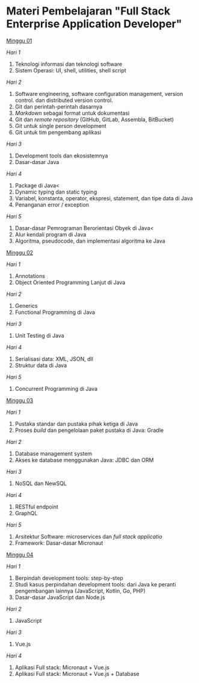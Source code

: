 # Materi Pembelajaran "Full Stack Enterprise Application Developer"

[Minggu 01](isi/01.md)

*Hari 1*

1. Teknologi informasi dan teknologi software
2. Sistem Operasi: UI, shell, utilities, shell script

*Hari 2*

1. Software engineering, software configuration management, version control. dan distributed version
control.
2. Git dan perintah-perintah dasarnya
3. *Markdown* sebagai format untuk dokumentasi
3. Git dan *remote repository* (GitHub, GitLab, Assembla, BitBucket)
4. Git untuk single person development
5. Git untuk tim pengembang aplikasi

*Hari 3*

1. Development tools dan ekosistemnya
2. Dasar-dasar Java

*Hari 4*

1. Package di Java<
2. Dynamic typing dan static typing
3. Variabel, konstanta, operator, ekspresi, statement, dan tipe data di Java
4. Penanganan error / exception

*Hari 5*

1. Dasar-dasar Pemrograman Berorientasi Obyek di Java<
2. Alur kendali program di Java
3. Algoritma, pseudocode, dan implementasi algoritma ke Java

[Minggu 02](isi/02.md)

*Hari 1*

1. Annotations
2. Object Oriented Programming Lanjut di Java

*Hari 2*

1. Generics
2. Functional Programming di Java

*Hari 3*

1. Unit Testing di Java

*Hari 4*

1. Serialisasi data: XML, JSON, dll
2. Struktur data di Java

*Hari 5*

1. Concurrent Programming di Java

[Minggu 03](isi/03.md)

*Hari 1*

1. Pustaka standar dan pustaka pihak ketiga di Java
2. Proses *build* dan pengelolaan paket pustaka di Java: Gradle

*Hari 2*

1. Database management system
2. Akses ke database menggunakan Java: JDBC dan ORM

*Hari 3*

1. NoSQL dan NewSQL

*Hari 4*

1. RESTful endpoint
2. GraphQL</li></ul>

*Hari 5*

1. Arsitektur Software: microservices dan *full stack applicatio*
2. Framework: Dasar-dasar Micronaut

[Minggu 04](isi/04.md)

*Hari 1* 

1. Berpindah development tools: step-by-step
2. Studi kasus perpindahan development tools: dari Java ke peranti pengembangan lainnya (JavaScript, Kotlin, Go, PHP)
3. Dasar-dasar JavaScript dan Node.js

*Hari 2*

1. JavaScript

*Hari 3*

1. Vue.js

*Hari 4*

1. Aplikasi Full stack: Micronaut + Vue.js
2. Aplikasi Full stack: Micronaut + Vue.js + Database


